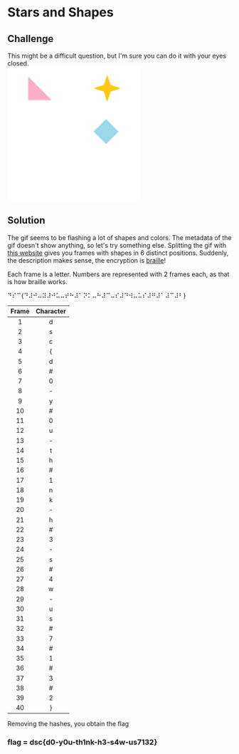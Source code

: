 # Stars and Shapes

## Challenge

This might be a difficult question, but I'm sure you can do it with your eyes closed.
<br><img src="stars_and_shapes.gif" alt="drawing" width="300"/><br>

## Solution

The gif seems to be flashing a lot of shapes and colors. The metadata of the gif doesn't show anything, so let's try something else.
Splitting the gif with [this website](https://ezgif.com/split) gives you frames with shapes in 6 distinct positions. Suddenly, the description makes sense, the encryption is [braille](http://www.brailleauthority.org/learn/braillebasic.pdf)!

Each frame is a letter. Numbers are represented with 2 frames each, as that is how braille works.

⠙⠎⠉{⠙⠼⠚⠤⠽⠼⠚⠥⠤⠞⠓⠼⠁⠝⠅⠤⠓⠼⠉⠤⠎⠼⠙⠺⠤⠥⠎⠼⠛⠼⠁⠼⠉⠼⠃}

| Frame | Character |
| :---: | :-------: |
|   1   |     d     |
|   2   |     s     |
|   3   |     c     |
|   4   |     {     |
|   5   |     d     |
|   6   |     #     |
|   7   |     0     |
|   8   |     -     |
|   9   |     y     |
|  10   |     #     |
|  11   |     0     |
|  12   |     u     |
|  13   |     -     |
|  14   |     t     |
|  15   |     h     |
|  16   |     #     |
|  17   |     1     |
|  18   |     n     |
|  19   |     k     |
|  20   |     -     |
|  21   |     h     |
|  22   |     #     |
|  23   |     3     |
|  24   |     -     |
|  25   |     s     |
|  26   |     #     |
|  27   |     4     |
|  28   |     w     |
|  29   |     -     |
|  30   |     u     |
|  31   |     s     |
|  32   |     #     |
|  33   |     7     |
|  34   |     #     |
|  35   |     1     |
|  36   |     #     |
|  37   |     3     |
|  38   |     #     |
|  39   |     2     |
|  40   |     }     |

Removing the hashes, you obtain the flag

### flag = dsc{d0-y0u-th1nk-h3-s4w-us7132}
